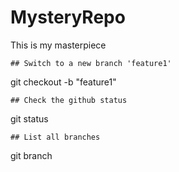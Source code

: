 # MysteryRepo

This is my masterpiece

    ## Switch to a new branch 'feature1'
git checkout -b "feature1"

    ## Check the github status
git status

    ## List all branches
git branch